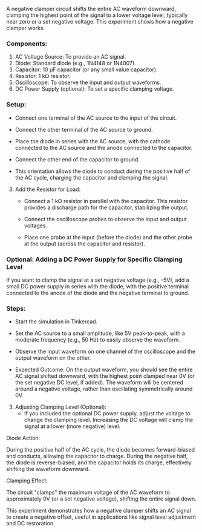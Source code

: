 A negative clamper circuit shifts the entire AC waveform downward, clamping the highest point of the signal to a lower voltage level, typically near zero or a set negative voltage. This experiment shows how a negative clamper works.

### Components:

1. AC Voltage Source: To provide an AC signal.
2. Diode: Standard diode (e.g., 1N4148 or 1N4007).
3. Capacitor: 10 µF capacitor (or any small value capacitor).
4. Resistor: 1 kΩ resistor.
5. Oscilloscope: To observe the input and output waveforms.
6. DC Power Supply (optional): To set a specific clamping voltage.

### Setup:

   - Connect one terminal of the AC source to the input of the circuit.
   - Connect the other terminal of the AC source to ground.

   - Place the diode in series with the AC source, with the cathode connected to the AC source and the anode connected to the capacitor.
   - Connect the other end of the capacitor to ground.
   - This orientation allows the diode to conduct during the positive half of the AC cycle, charging the capacitor and clamping the signal.

3. Add the Resistor for Load:
   - Connect a 1 kΩ resistor in parallel with the capacitor. This resistor provides a discharge path for the capacitor, stabilizing the output.

   - Connect the oscilloscope probes to observe the input and output voltages.
   - Place one probe at the input (before the diode) and the other probe at the output (across the capacitor and resistor).

### Optional: Adding a DC Power Supply for Specific Clamping Level

If you want to clamp the signal at a set negative voltage (e.g., -5V), add a small DC power supply in series with the diode, with the positive terminal connected to the anode of the diode and the negative terminal to ground.

### Steps:

   - Start the simulation in Tinkercad.
   - Set the AC source to a small amplitude, like 5V peak-to-peak, with a moderate frequency (e.g., 50 Hz) to easily observe the waveform.

   - Observe the input waveform on one channel of the oscilloscope and the output waveform on the other.
   - Expected Outcome: On the output waveform, you should see the entire AC signal shifted downward, with the highest point clamped near 0V (or the set negative DC level, if added). The waveform will be centered around a negative voltage, rather than oscillating symmetrically around 0V.

3. Adjusting Clamping Level (Optional):
   - If you included the optional DC power supply, adjust the voltage to change the clamping level. Increasing the DC voltage will clamp the signal at a lower (more negative) level.

Diode Action:

During the positive half of the AC cycle, the diode becomes forward-biased and conducts, allowing the capacitor to charge. During the negative half, the diode is reverse-biased, and the capacitor holds its charge, effectively shifting the waveform downward.

Clamping Effect:

The circuit "clamps" the maximum voltage of the AC waveform to approximately 0V (or a set negative voltage), shifting the entire signal down.

This experiment demonstrates how a negative clamper shifts an AC signal to create a negative offset, useful in applications like signal level adjustment and DC restoration.
